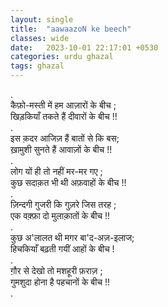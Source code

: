 ```yaml
---
layout: single
title:  "aawaazoN ke beech"
classes: wide
date:   2023-10-01 22:17:01 +0530
categories: urdu ghazal
tags: ghazal
---
```

.<br>
कैफ़ो-मस्ती में हम आज़ारों के बीच ;<br>
खिड़कियाँ तकते हैं दीवारों के बीच !!<br>
.<br>
इस क़दर आजिज़ हैं बातों से कि बस;<br>
ख़ामुशी  सुनते हैं आवाज़ों के बीच !!<br>
.<br>
लोग यों ही तो नहीं मर-मर गए ;<br>
कुछ सदाक़त भी थी अफ़वाहों के बीच !!<br>
.<br>
ज़िन्दगी गुजरी कि गुज़रे जिस तरह ;<br>
एक वक़्फ़ा दो मुलाक़ातों के बीच !!<br>
.<br>
कुछ अ'लालत थी मगर बा'द-अज़-इलाज;<br>
हिचकियाँ बढ़ती गयीं आहों के बीच !<br>
.<br>
ग़ौर से देखो तो मशहूरी फ़राज़ ;<br>
गुमशुदा होना है पहचानों के बीच !!<br>
.<br>
